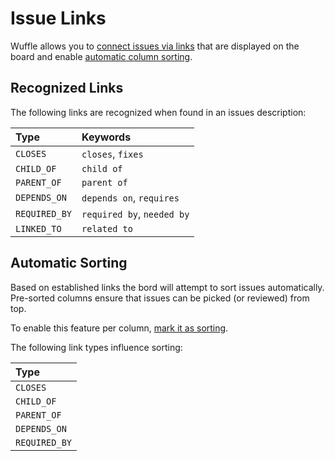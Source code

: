 # Issue Links

Wuffle allows you to [connect issues via links](#recognized-links) that are displayed on the board and enable [automatic column sorting](#automatic-sorting).


## Recognized Links

The following links are recognized when found in an issues description:

| Type | Keywords |
| :--- | :--- |
| `CLOSES` | `closes`, `fixes` |
| `CHILD_OF` | `child of` |
| `PARENT_OF` | `parent of` |
| `DEPENDS_ON` | `depends on`, `requires` |
| `REQUIRED_BY` | `required by`, `needed by` |
| `LINKED_TO` | `related to` |


## Automatic Sorting

Based on established links the bord will attempt to sort issues automatically.
Pre-sorted columns ensure that issues can be picked (or reviewed) from top.

To enable this feature per column, [mark it as sorting](./SETUP.md/#configure-board).

The following link types influence sorting:

| Type |
| :--- |
| `CLOSES` |
| `CHILD_OF` |
| `PARENT_OF` |
| `DEPENDS_ON` |
| `REQUIRED_BY` |
